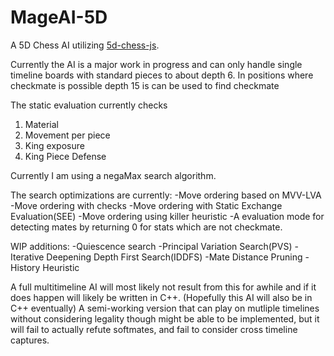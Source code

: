 # MageAI-5D
A 5D Chess AI utilizing [5d-chess-js](https://gitlab.com/alexbay218/5d-chess-js).

Currently the AI is a major work in progress and can only handle single timeline boards with standard pieces to about depth 6. In positions where checkmate is possible depth 15 is can be used to find checkmate

The static evaluation currently checks
1. Material
2. Movement per piece
3. King exposure
4. King Piece Defense

Currently I am using a negaMax search algorithm. 

The search optimizations are currently:
-Move ordering based on MVV-LVA
-Move ordering with checks
-Move ordering with Static Exchange Evaluation(SEE)
-Move ordering using killer heuristic
-A evaluation mode for detecting mates by returning 0 for stats which are not checkmate.

WIP additions:
-Quiescence search
-Principal Variation Search(PVS)
-Iterative Deepening Depth First Search(IDDFS)
-Mate Distance Pruning
-History Heuristic

A full multitimeline AI will most likely not result from this for awhile and if it does happen will likely be written in C++. (Hopefully this AI will also be in C++ eventually)
A semi-working version that can play on mutliple timelines without considering legality though might be able to be implemented, but it will fail to actually refute softmates, and fail to consider cross timeline captures.
